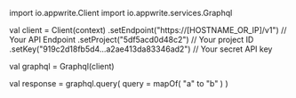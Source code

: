 import io.appwrite.Client
import io.appwrite.services.Graphql

val client = Client(context)
    .setEndpoint("https://[HOSTNAME_OR_IP]/v1") // Your API Endpoint
    .setProject("5df5acd0d48c2") // Your project ID
    .setKey("919c2d18fb5d4...a2ae413da83346ad2") // Your secret API key

val graphql = Graphql(client)

val response = graphql.query(
    query = mapOf( "a" to "b" )
)
